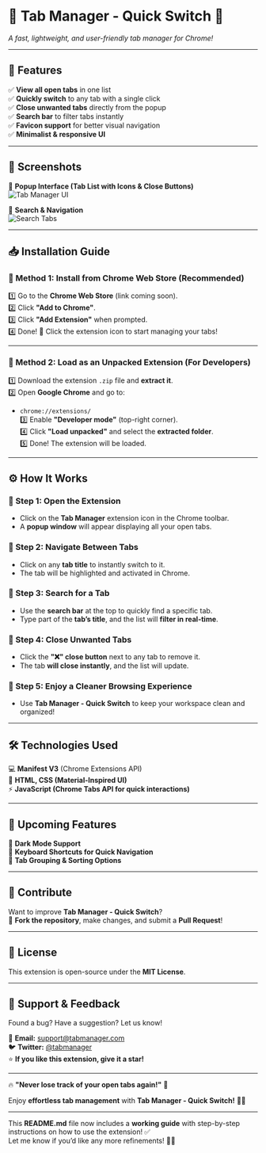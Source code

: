 # **📌 Tab Manager - Quick Switch** 🚀  
*A fast, lightweight, and user-friendly tab manager for Chrome!*  

---

## **🌟 Features**  
✅ **View all open tabs** in one list  
✅ **Quickly switch** to any tab with a single click  
✅ **Close unwanted tabs** directly from the popup  
✅ **Search bar** to filter tabs instantly  
✅ **Favicon support** for better visual navigation  
✅ **Minimalist & responsive UI**  

---

## **📸 Screenshots**  

🔹 **Popup Interface (Tab List with Icons & Close Buttons)**  
![Tab Manager UI](icons/tab-manager-screenshot.png)  

🔹 **Search & Navigation**  
![Search Tabs](icons/search-feature.png)  

---

## **📥 Installation Guide**  

### **🔹 Method 1: Install from Chrome Web Store (Recommended)**
1️⃣ Go to the **Chrome Web Store** (link coming soon).  
2️⃣ Click **"Add to Chrome"**.  
3️⃣ Click **"Add Extension"** when prompted.  
4️⃣ Done! 🎉 Click the extension icon to start managing your tabs!  

---

### **🔹 Method 2: Load as an Unpacked Extension (For Developers)**
1️⃣ Download the extension `.zip` file and **extract it**.  
2️⃣ Open **Google Chrome** and go to:  
   - `chrome://extensions/`  
3️⃣ Enable **"Developer mode"** (top-right corner).  
4️⃣ Click **"Load unpacked"** and select the **extracted folder**.  
5️⃣ Done! The extension will be loaded.  

---

## **⚙️ How It Works**  

### **🔹 Step 1: Open the Extension**
- Click on the **Tab Manager** extension icon in the Chrome toolbar.
- A **popup window** will appear displaying all your open tabs.

### **🔹 Step 2: Navigate Between Tabs**
- Click on any **tab title** to instantly switch to it.
- The tab will be highlighted and activated in Chrome.

### **🔹 Step 3: Search for a Tab**
- Use the **search bar** at the top to quickly find a specific tab.
- Type part of the **tab’s title**, and the list will **filter in real-time**.

### **🔹 Step 4: Close Unwanted Tabs**
- Click the **"❌" close button** next to any tab to remove it.
- The tab **will close instantly**, and the list will update.

### **🔹 Step 5: Enjoy a Cleaner Browsing Experience**
- Use **Tab Manager - Quick Switch** to keep your workspace clean and organized!

---

## **🛠 Technologies Used**  
💻 **Manifest V3** (Chrome Extensions API)  
🎨 **HTML, CSS (Material-Inspired UI)**  
⚡ **JavaScript (Chrome Tabs API for quick interactions)**  

---

## **📌 Upcoming Features**
🚀 **Dark Mode Support**  
🚀 **Keyboard Shortcuts for Quick Navigation**  
🚀 **Tab Grouping & Sorting Options**  

---

## **🙌 Contribute**
Want to improve **Tab Manager - Quick Switch**?  
📌 **Fork the repository**, make changes, and submit a **Pull Request**!  

---

## **📜 License**
This extension is open-source under the **MIT License**.  

---

## **💬 Support & Feedback**
Found a bug? Have a suggestion? Let us know!  

📩 **Email:** support@tabmanager.com  
🐦 **Twitter:** [@tabmanager](https://twitter.com/tabmanager)  
⭐ **If you like this extension, give it a star!**  

---

🔥 **"Never lose track of your open tabs again!"** 🚀  
  
Enjoy **effortless tab management** with **Tab Manager - Quick Switch!** 🎯✨  

---

This **README.md** file now includes a **working guide** with step-by-step instructions on how to use the extension! ✅  
Let me know if you’d like any more refinements! 🚀🎯
